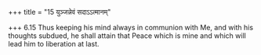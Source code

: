 +++
title = "15 युञ्जन्नेवं सदाऽऽत्मानम्"

+++
6.15 Thus keeping his mind always in communion with Me, and with his
thoughts subdued, he shall attain that Peace which is mine and which
will lead him to liberation at last.
